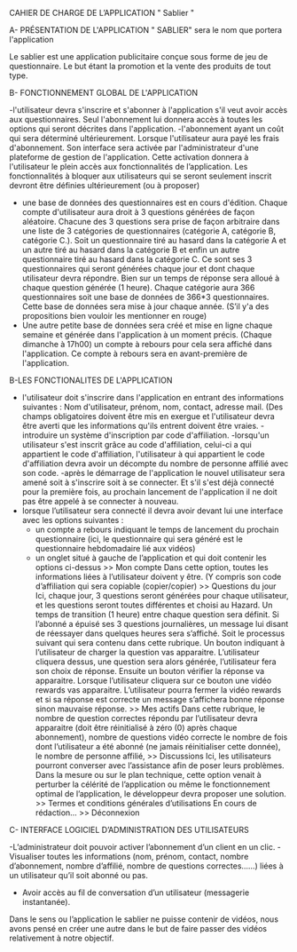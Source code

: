 CAHIER DE CHARGE DE L’APPLICATION " Sablier "

A- PRÉSENTATION DE L'APPLICATION
    " SABLIER" sera le nom que portera l'application

Le sablier est une application publicitaire conçue sous forme de jeu de questionnaire. Le but étant la promotion et la vente des produits de tout type.

B- FONCTIONNEMENT GLOBAL DE L'APPLICATION

-l'utilisateur devra s'inscrire et s'abonner à l'application s'il veut avoir accès aux questionnaires. Seul l'abonnement lui donnera accès à toutes les options qui seront décrites dans l'application.
-l'abonnement ayant un coût qui sera déterminé ultérieurement. Lorsque l'utilisateur aura payé les frais d'abonnement. Son interface sera activée par l'administrateur d'une plateforme de gestion de l'application. Cette activation donnera à l'utilisateur le plein accès aux fonctionnalités de l’application. Les fonctionnalités à bloquer aux utilisateurs qui se seront seulement inscrit devront être définies ultérieurement (ou à proposer)
- une base de données des questionnaires est en cours d'édition. Chaque compte d'utilisateur aura droit à 3 questions générées de façon aléatoire. Chacune des 3 questions sera prise de façon arbitraire dans une liste de 3 catégories de questionnaires (catégorie A, catégorie B, catégorie C.). Soit un questionnaire tiré au hasard dans la catégorie A et un autre tiré au hasard dans la catégorie B et enfin un autre questionnaire tiré au hasard dans la catégorie C. Ce sont ses 3 questionnaires qui seront générées chaque jour et dont chaque utilisateur devra répondre. Bien sur un temps de réponse sera alloué à chaque question générée (1 heure).  Chaque catégorie aura 366 questionnaires soit une base de données de 366*3 questionnaires. Cette base de données sera mise à jour chaque année. (S’il y'a des propositions bien vouloir les mentionner en rouge)
- Une autre petite base de données sera créé et mise en ligne chaque semaine et générée dans l'application à un moment précis. (Chaque dimanche à 17h00) un compte à rebours pour cela sera affiché dans l'application. Ce compte à rebours sera en avant-première de l'application. 



B-LES FONCTIONALITES DE L'APPLICATION
- l'utilisateur doit s'inscrire dans l'application en entrant des informations suivantes : Nom d'utilisateur, prénom, nom, contact, adresse mail. (Des champs obligatoires doivent être mis en exergue et l'utilisateur devra être averti que les informations qu'ils entrent doivent être vraies.
-introduire un système d'inscription par code d'affiliation.
-lorsqu'un utilisateur s'est inscrit grâce au code d'affiliation, celui-ci a qui appartient le code d'affiliation, l'utilisateur à qui appartient le code d'affiliation devra avoir un décompte du nombre de personne affilié avec son code.
-après le démarrage de l'application le nouvel utilisateur sera amené soit à s'inscrire soit à se connecter. Et s'il s'est déjà connecté pour la première fois, au prochain lancement de l'application il ne doit pas être appelé à se connecter à nouveau.
- lorsque l’utilisateur sera connecté il devra avoir devant lui une interface avec les options suivantes :
    * un compte a rebours indiquant le temps de lancement du prochain questionnaire (ici, le questionnaire qui sera généré est le questionnaire hebdomadaire lié aux vidéos)
    * un onglet situé à gauche de l’application et qui doit contenir les options ci-dessus
               >> Mon compte
              Dans cette option, toutes les informations liées à l’utilisateur doivent y être. (Y compris son code d’affiliation qui sera copiable (copier/copier)
               >> Questions du jour 
                 Ici, chaque jour, 3 questions seront générées pour chaque utilisateur, et les questions seront toutes différentes et choisi au Hazard. Un temps de transition (1 heure) entre chaque question sera définit. Si l’abonné a épuisé ses 3 questions journalières, un message lui disant de réessayer dans quelques heures sera s’affiché.
Soit le processus suivant qui sera contenu dans cette rubrique.
Un bouton indiquant à l’utilisateur de charger la question vas apparaitre. L’utilisateur cliquera dessus, une question sera alors générée, l’utilisateur fera son choix de réponse. Ensuite un bouton vérifier la réponse va apparaitre. Lorsque l’utilisateur cliquera sur ce bouton une vidéo rewards vas apparaitre. L’utilisateur pourra fermer la vidéo rewards et si sa réponse est correcte un message s’affichera bonne réponse sinon mauvaise réponse.
               >> Mes actifs 
Dans cette rubrique, le nombre de question correctes répondu par l’utilisateur devra apparaitre (doit être réinitialisé à zéro (0) après chaque abonnement), nombre de questions vidéo correcte le nombre de fois dont l’utilisateur a été abonné (ne jamais réinitialiser cette donnée), le nombre de personne affilié,
               >> Discussions
Ici, les utilisateurs pourront converser avec l’assistance afin de poser leurs problèmes. Dans la mesure ou sur le plan technique, cette option venait à perturber la célérité de l’application ou même le fonctionnement optimal de l’application, le développeur devra proposer une solution.
                >> Termes et conditions générales d’utilisations 
En cours de rédaction…
               >> Déconnexion

C- INTERFACE LOGICIEL D’ADMINISTRATION DES UTILISATEURS

-L’administrateur doit pouvoir activer l’abonnement d’un client en un clic.
-Visualiser toutes les informations (nom, prénom, contact, nombre d’abonnement, nombre d’affilié, nombre de questions correctes……) liées à un utilisateur qu’il soit abonné ou pas.
- Avoir accès au fil de conversation d’un utilisateur (messagerie instantanée).

Dans le sens ou l’application le sablier ne puisse contenir de vidéos, nous avons pensé en créer une autre dans le but de faire passer des vidéos relativement à notre objectif.
